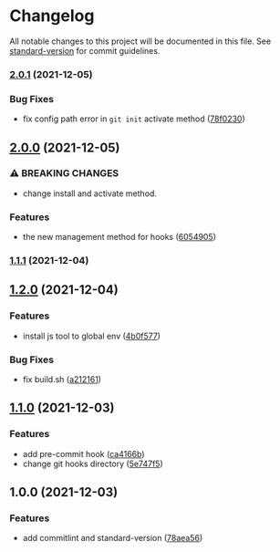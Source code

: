 # Changelog

All notable changes to this project will be documented in this file. See [standard-version](https://github.com/conventional-changelog/standard-version) for commit guidelines.

### [2.0.1](https://github.com/tzaiyang/git-hooks/compare/v2.0.0...v2.0.1) (2021-12-05)


### Bug Fixes

* fix config path error in `git init` activate method ([78f0230](https://github.com/tzaiyang/git-hooks/commit/78f0230dce43a7d326a99596e113ae0731c3abdd))

## [2.0.0](https://github.com/tzaiyang/git-hooks/compare/v1.2.0...v2.0.0) (2021-12-05)


### ⚠ BREAKING CHANGES

* change install and activate method.

### Features

* the new management method for hooks ([6054905](https://github.com/tzaiyang/git-hooks/commit/6054905b40eae35810018cfb1956212b0048dfb7))

### [1.1.1](https://github.com/tzaiyang/git-hooks/compare/v1.1.0...v1.1.1) (2021-12-04)

## [1.2.0](https://github.com/tzaiyang/git-hooks/compare/v1.1.0...v1.2.0) (2021-12-04)


### Features

* install js tool to global env ([4b0f577](https://github.com/tzaiyang/git-hooks/commit/4b0f57792a6ec0ec8339717f46bf384a2c7b5d29))


### Bug Fixes

* fix build.sh ([a212161](https://github.com/tzaiyang/git-hooks/commit/a212161f908943b8516fd2d6a7f78177e734143e))

## [1.1.0](https://github.com/tzaiyang/git-hooks/compare/v1.0.0...v1.1.0) (2021-12-03)


### Features

* add pre-commit hook ([ca4166b](https://github.com/tzaiyang/git-hooks/commit/ca4166b01de50593362c27e3bb7c08824529e64e))
* change git hooks directory ([5e747f5](https://github.com/tzaiyang/git-hooks/commit/5e747f59fd0827db4a649cb51b5951770d242fae))

## 1.0.0 (2021-12-03)


### Features

* add commitlint and standard-version ([78aea56](https://github.com/tzaiyang/git-hooks/commit/78aea568df621bd2d7c2e8d96c63b401fda25d5a))
